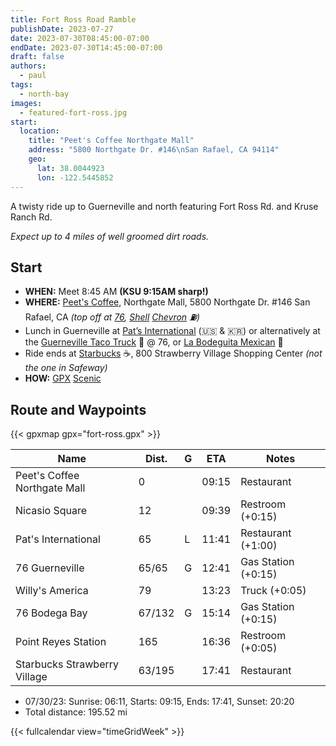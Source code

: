 ```yaml
---
title: Fort Ross Road Ramble
publishDate: 2023-07-27
date: 2023-07-30T08:45:00-07:00
endDate: 2023-07-30T14:45:00-07:00
draft: false
authors:
  - paul
tags:
  - north-bay
images:
  - featured-fort-ross.jpg
start:
  location:
    title: "Peet's Coffee Northgate Mall"
    address: "5800 Northgate Dr. #146\nSan Rafael, CA 94114"
    geo:
      lat: 38.0044923
      lon: -122.5445852
---
```

A twisty ride up to Guerneville and north featuring Fort Ross Rd.
and Kruse Ranch Rd.

*Expect up to 4 miles of well groomed dirt roads.*

<!--more-->

## Start

* **WHEN:** Meet 8:45 AM **(KSU 9:15AM sharp!)**
* **WHERE:** [Peet's Coffee](https://goo.gl/maps/Nr19wF2eEhyFY9L28),
   Northgate Mall, 5800 Northgate Dr. #146 San Rafael, CA
   *(top off at [76](https://goo.gl/maps/F1zv2PQTcjTju17X6),
   [Shell](https://goo.gl/maps/7iN9H6bbP4ePVyYt9)
   [Chevron](https://goo.gl/maps/F3aGLG3vAwCmEkaK9) :fuelpump:)*
* Lunch in Guerneville at
  [Pat’s International](https://goo.gl/maps/b1wHVau5ZGLLCUjY7) (:us: & :kr:)
  or alternatively at the
  [Guerneville Taco Truck](https://www.guernevilletacotruck.com) :taco: @ 76, or
  [La Bodeguita Mexican](https://goo.gl/maps/BrJcXxdC16p3T3iB7) :burrito:
* Ride ends at [Starbucks](https://goo.gl/maps/BrJcXxdC16p3T3iB7) :coffee:,
  800 Strawberry Village Shopping Center *(not the one in Safeway)*
* **HOW:** [GPX](fort-ross.gpx) [Scenic](https://scenicapp.space/route/ByyIxbmz)

## Route and Waypoints

{{< gpxmap gpx="fort-ross.gpx" >}}

| Name                         | Dist.  | G   | ETA   | Notes               |
| ---------------------------- | ------ | --- | ----- | ------------------- |
| Peet's Coffee Northgate Mall | 0      |     | 09:15 | Restaurant          |
| Nicasio Square               | 12     |     | 09:39 | Restroom (+0:15)    |
| Pat's International          | 65     | L   | 11:41 | Restaurant (+1:00)  |
| 76 Guerneville               | 65/65  | G   | 12:41 | Gas Station (+0:15) |
| Willy's America              | 79     |     | 13:23 | Truck (+0:05)       |
| 76 Bodega Bay                | 67/132 | G   | 15:14 | Gas Station (+0:15) |
| Point Reyes Station          | 165    |     | 16:36 | Restroom (+0:05)    |
| Starbucks Strawberry Village | 63/195 |     | 17:41 | Restaurant          |

* 07/30/23: Sunrise: 06:11, Starts: 09:15, Ends: 17:41, Sunset: 20:20
* Total distance: 195.52 mi

{{< fullcalendar view="timeGridWeek" >}}
